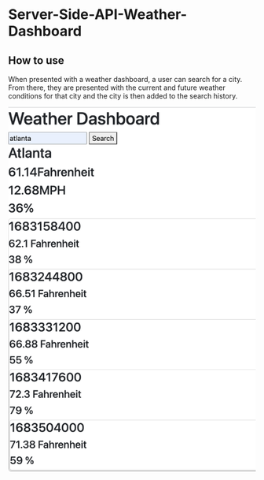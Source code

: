 # Server-Side-API-Weather-Dashboard

## How to use
When presented with a weather dashboard, a user can search for a city. From there, they are presented with the current and future weather conditions for that city and the city is then added to the search history. 

![test content](./images/Screenshot.png)